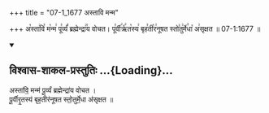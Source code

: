 +++
title = "07-1_1677 अस्तावि मन्म"

+++
अ꣡स्ता꣢वि꣣ म꣡न्म꣢ पू꣣र्व्यं꣡ ब्रह्मेन्द्रा꣢꣯य वोचत। पू꣣र्वी꣢र्ऋ꣢त꣡स्य꣢ बृह꣣ती꣡र꣢नूषत स्तो꣣तु꣢र्मे꣣धा꣡ अ꣢सृक्षत ॥ 07-1:1677 ॥

<div class="js_include" newlevelforh1="2" title="विश्वास-शाकल-प्रस्तुतिः" unfilled url="/vedAH_Rk/shAkalam/saMhitA/vishvAsa-prastutiH/08/052/09_astAvi_manma.md">
<details open><summary><h2>विश्वास-शाकल-प्रस्तुतिः ...{Loading}...</h2></summary>


अस्ता॑वि॒ मन्म॑ पू॒र्व्यं ब्रह्मेन्द्रा॑य वोचत ।  
पू॒र्वीरृ॒तस्य॑ बृह॒तीर॑नूषत स्तो॒तुर्मे॒धा अ॑सृक्षत ॥

</details>
</div>